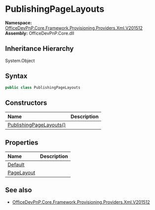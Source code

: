 # PublishingPageLayouts
  

**Namespace:** [OfficeDevPnP.Core.Framework.Provisioning.Providers.Xml.V201512](OfficeDevPnP.Core.Framework.Provisioning.Providers.Xml.V201512.md)  
**Assembly:** OfficeDevPnP.Core.dll  
## Inheritance Hierarchy
System.Object  
## Syntax
```C#
public class PublishingPageLayouts
```
## Constructors
|**Name**|**Description**|
|:-----|:-----|
| [PublishingPageLayouts()](OfficeDevPnP.Core.Framework.Provisioning.Providers.Xml.V201512.PublishingPageLayouts.ctor1.md) |  
## Properties
|**Name**|**Description**|
|:-----|:-----|
| [Default](OfficeDevPnP.Core.Framework.Provisioning.Providers.Xml.V201512.PublishingPageLayouts.Default.md) | 
| [PageLayout](OfficeDevPnP.Core.Framework.Provisioning.Providers.Xml.V201512.PublishingPageLayouts.PageLayout.md) | 
## See also
- [OfficeDevPnP.Core.Framework.Provisioning.Providers.Xml.V201512](OfficeDevPnP.Core.Framework.Provisioning.Providers.Xml.V201512.md)
